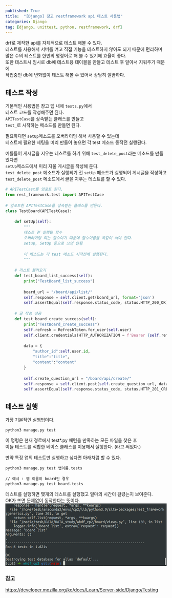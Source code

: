 ```yaml
---
published: True
title:  "[Django] 장고 restframework api 테스트 사용법"
categories: Django
tag: [django, unittest, python, restframework, drf]
---
```



drf로 제작한 api를 자체적으로 테스트 해볼 수 있다.  
테스트를 사용해서 서버를 켜고 직접 기능을 테스트하지 않아도 되기 때문에 편리하며  
많은 수의 테스트를 한번의 명령어로 해 볼 수 있기에 효율이 좋다.  
또한 테스트시 임시로 db에 테스트용 테이블을 만들고 테스트 후 알아서 지워주기 때문에  
작업중인 db에 변화없이 테스트 해볼 수 있어서 상당히 깔끔하다.

## 테스트 작성  

기본적인 사용법은 장고 앱 내에 ```tests.py```에서  
테스트 코드를 작성해주면 된다.  
```APITestCase```를 상속받는 클래스를 만들고  
```test_```로 시작하는 메소드를 만들면 된다.

필요하다면 ```setUp```메소드를 오버라이딩 해서 사용할 수 있는데  
테스트에 필요한 세팅을 미리 만들어 놓으면 
각 test 메소드 동작전 실행된다.

예를들어 게시글을 지우는 테스르를 하기 위해 ```test_delete_post```라는 메소드를 만들었다면  
```setUp```메소드에서 미리 지울 게시글을 작성해 둔다.    
```test_delete_post``` 메소드가 실행되기 전 ```setUp``` 메소드가 실행되어 게시글을 작성하고  
```test_delete_post``` 메소드에서 글을 지우는 테스트를 할 수 있다.    

```python
# APITestCast를 임포트 한다.
from rest_framework.test import APITestCase 

# 임포트한 APITestCase를 상속받는 클래스를 만든다.
class TestBoard(APITestCase):
    
    def setUp(self):
        """
        테스트 전 실행될 함수
        오버라이딩 되는 함수이기 때문에 함수이름을 똑같이 써야 한다.
        setup, SetUp 등으로 쓰면 안됨

        이 메소드는 각 test 메소드 시작전에 실행된다.  
        """

    # 리스트 불러오기
    def test_board_list_success(self):
        print("TestBoard_list_success")
     
        board_url = "/board/api/list/"
        self.response = self.client.get(board_url, format='json')
        self.assertEqual(self.response.status_code, status.HTTP_200_OK) 

    # 글 작성 성공
    def test_board_create_success(self):
        print("TestBoard_create_success")
        self.refresh = RefreshToken.for_user(self.user)
        self.client.credentials(HTTP_AUTHORIZATION = f'Bearer {self.refresh.access_token}')

        data = {
            "author_id":self.user.id,
            "title":"title",
            "content":"content"
        }

        self.create_question_url = "/board/api/create/"
        self.response = self.client.post(self.create_question_url, data=data, format='json')
        self.assertEqual(self.response.status_code, status.HTTP_201_CREATED)    
```

## 테스트 실행

가장 기본적인 실행법이다.  
```
python3 manage.py test
```
이 명령은 현재 경로에서 test*.py 패턴을 만족하는 모든 파일을 찾은 후  
이들 테스트를 적합한 베이스 클래스를 이용해서 실행한다.  (라고 써있다.)  

만약 특정 앱의 테스트만 실행하고 싶다면 아래처럼 할 수 있다.
```
python3 manage.py test 앱이름.tests

// 예시 : 앱 이름이 board인 경우
python3 manage.py test board.tests
```

테스트를 실행하면 몇개의 테스트를 실행했고 얼마의 시간이 걸렸는지 보여준다.  
OK가 뜨면 문제없이 동작한다는 뜻이다.  
![Image0](/images/2023-02-24-Django_api_test_0.png)

### 참고
<https://developer.mozilla.org/ko/docs/Learn/Server-side/Django/Testing>

